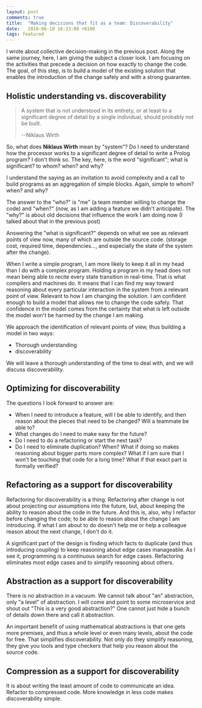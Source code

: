 ```yaml
---
layout: post
comments: true
title:  "Making decisions that fit as a team: Discoverability"
date:   2018-06-10 16:33:00 +0100
tags: featured
---
```


I wrote about collective decision-making in the previous post.
Along the same journey, here, I am giving the subject a closer look.
I am focusing on the activities that precede a decision on how exactly to
change the code.
The goal, of this step, is to build a model of the existing solution
that enables the introduction of the change safely and with a strong guarantee.

## Holistic understanding vs. discoverability

> A system that is not understood in its entirety, or at least to a significant
> degree of detail by a single individual, should probably not be built.
>
> --Niklaus Wirth

So, what does **Niklaus Wirth** mean by "system"? Do I need to understand
how the processor works to a significant degree of detail to write a Prolog program?
I don't think so.
The key, here, is the word "significant"; what is significant? to whom? when? and why?

I understand the saying as an invitation to avoid complexity and a call to build
programs as an aggregation of simple blocks. Again, simple to whom? when? and why?

The answer to the "who?" is "me" (a team member willing to change the code)
and "when?" (now, as I am adding a feature we didn't anticipate).
The "why?" is about old decisions that influence the work I am doing now (I talked about that
in the previous post)

Answering the "what is significant?" depends on what we see as relevant points of view now, many of which are outside the source code.
(storage cost, required time, dependencies..., and especially the state of the system after
the change).

When I write a simple program, I am more likely to keep it all in my head than I do with
a complex program.
Holding a program in my head does not mean being able to recite every state transition in real-time. That is what compilers and machines do.
It means that I can find my way toward reasoning about every particular interaction in the
system from a relevant point of view.
Relevant to how I am changing the solution.
I am confident enough to build a model that allows me to change the code safely.
That confidence in the model comes from the certainty that what is left outside the model won't
be harmed by the change I am making.

We approach the identification of relevant points of view, thus building a model in two ways:

 * Thorough understanding
 * discoverability

We will leave a thorough understanding of the time to deal with, and we will discuss discoverability.

## Optimizing for discoverability

The questions I look forward to answer are:

  * When I need to introduce a feature, will I be able to
     identify, and then reason about the pieces that need to be changed?
     Will a teammate be able to?
  * What changes do I need to make easy for the future?
  * Do I need to do a refactoring or start the next task?
  * Do I need to eliminate duplication? When? What if doing so
    makes reasoning about bigger parts more complex? What if I am sure that I won't be
    touching that code for a long time? What if that exact part is formally verified?

## Refactoring as a support for discoverability

Refactoring for discoverability is a thing.
Refactoring after change is not about projecting our assumptions into the future,
but, about keeping the ability to reason about the code in the future.
And this is, also, why I refactor before changing the code;
to be able to reason about the change I am introducing.
If what I am about to do doesn't help me or help a colleague reason about the next change,
I don't do it.

A significant part of the design is finding which facts to duplicate (and thus introducing coupling)
to keep reasoning about edge cases manageable.
As I see it, programming is a continuous search for edge cases.
Refactoring eliminates most edge cases and to simplify reasoning about
others.

## Abstraction as a support for discoverability

There is no abstraction in a vacuum.
We cannot talk about "an" abstraction, only "a level" of abstraction.
I will come and point to some microservice and shout out "This is a very good abstraction?"
One cannot just hide a bunch of details down there and call it abstraction.

An important benefit of using mathematical abstractions is that
one gets more premises, and thus a whole level or even many levels,
about the code for free. That simplifies discoverability.
Not only do they simplify reasoning, they give you tools and type checkers that help you reason
about the source code.

## Compression as a support for discoverability

It is about writing the least amount of code to communicate an idea.
Refactor to compressed code. More knowledge in less code makes discoverability simple.
